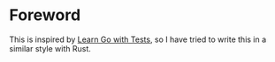 # Foreword

This is inspired by [Learn Go with Tests](https://quii.gitbook.io/learn-go-with-tests), so I have tried to write this in a similar style with Rust.

<!-- TODO: Add some good things of the book here -->
